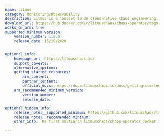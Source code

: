 ```yaml
---
name: Litmus
category: Monitoring/Observability
description: Litmus is a toolset to do cloud-native chaos engineering, and provides tools to orchestrate chaos on Kubernetes to help SREs find weaknesses in their deployments.
download_url: https://hub.docker.com/r/litmuschaos/chaos-operator/tags
works_on_arm: true
supported_minimum_version:
    version_number: 1.9.0
    release_date: 15/10/2020


optional_info:
    homepage_url: https://litmuschaos.io/
    support_caveats:
    alternative_options:
    getting_started_resources:
        arm_content:
        partner_content:
        official_docs: https://docs.litmuschaos.io/docs/getting-started/installation#install-litmus-using-kubectl
    arm_recommended_minimum_version:
        version_number:
        release_date:

optional_hidden_info:
    release_notes__supported_minimum: https://github.com/litmuschaos/litmus/releases/tag/1.9.0
    release_notes__recommended_minimum:
    other_info: The first multiarch litmuschaos/chaos-operator docker image wih ARM64 manifest is released in v1.9.0 with the tag multiarch-1.9.0, which can be used during litmus installation (v1.9.0) via kubectl. Kindly refer [here](https://hub.docker.com/layers/litmuschaos/chaos-operator/multiarch-1.9.0/images/sha256-f029282dcdf38dbe17550f83e7775e3849747c4946f554875ad36e9dd9b4fc9b?context=explore).

---
```

